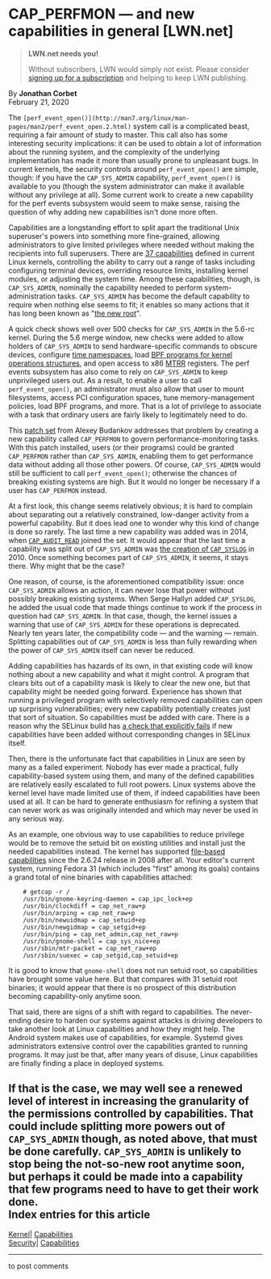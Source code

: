 # CAP_PERFMON — and new capabilities in general [LWN.net]

> **LWN.net needs you!**
> 
> Without subscribers, LWN would simply not exist. Please consider [signing up for a subscription](/Promo/nst-nag2/subscribe) and helping to keep LWN publishing. 

By **Jonathan Corbet**  
February 21, 2020 

The `[perf_event_open()](http://man7.org/linux/man-pages/man2/perf_event_open.2.html)` system call is a complicated beast, requiring a fair amount of study to master. This call also has some interesting security implications: it can be used to obtain a lot of information about the running system, and the complexity of the underlying implementation has made it more than usually prone to unpleasant bugs. In current kernels, the security controls around `perf_event_open()` are simple, though: if you have the `CAP_SYS_ADMIN` capability, `perf_event_open()` is available to you (though the system administrator can make it available without any privilege at all). Some current work to create a new capability for the perf events subsystem would seem to make sense, raising the question of why adding new capabilities isn't done more often. 

Capabilities are a longstanding effort to split apart the traditional Unix superuser's powers into something more fine-grained, allowing administrators to give limited privileges where needed without making the recipients into full superusers. There are [37 capabilities](http://man7.org/linux/man-pages/man7/capabilities.7.html) defined in current Linux kernels, controlling the ability to carry out a range of tasks including configuring terminal devices, overriding resource limits, installing kernel modules, or adjusting the system time. Among these capabilities, though, is `CAP_SYS_ADMIN`, nominally the capability needed to perform system-administration tasks. `CAP_SYS_ADMIN` has become the default capability to require when nothing else seems to fit; it enables so many actions that it has long been known as "[the new root](/Articles/486306/)". 

A quick check shows well over 500 checks for `CAP_SYS_ADMIN` in the 5.6-rc kernel. During the 5.6 merge window, new checks were added to allow holders of `CAP_SYS_ADMIN` to send hardware-specific commands to obscure devices, configure [time namespaces](/Articles/766089/), load [BPF programs for kernel operations structures](/Articles/811631/), and open access to x86 [MTRR](https://en.wikipedia.org/wiki/Memory_type_range_register) registers. The perf events subsystem has also come to rely on `CAP_SYS_ADMIN` to keep unprivileged users out. As a result, to enable a user to call `perf_event_open()`, an administrator must also allow that user to mount filesystems, access PCI configuration spaces, tune memory-management policies, load BPF programs, and more. That is a lot of privilege to associate with a task that ordinary users are fairly likely to legitimately need to do. 

This [patch set](/ml/linux-kernel/c8de937a-0b3a-7147-f5ef-69f467e87a13@linux.intel.com/) from Alexey Budankov addresses that problem by creating a new capability called `CAP_PERFMON` to govern performance-monitoring tasks. With this patch installed, users (or their programs) could be granted `CAP_PERFMON` rather than `CAP_SYS_ADMIN`, enabling them to get performance data without adding all those other powers. Of course, `CAP_SYS_ADMIN` would still be sufficient to call `perf_event_open()`; otherwise the chances of breaking existing systems are high. But it would no longer be necessary if a user has `CAP_PERFMON` instead. 

At a first look, this change seems relatively obvious; it is hard to complain about separating out a relatively constrained, low-danger activity from a powerful capability. But it does lead one to wonder why this kind of change is done so rarely. The last time a new capability was added was in 2014, when [`CAP_AUDIT_READ`](https://git.kernel.org/linus/3a101b8de0d3) joined the set. It would appear that the last time a capability was split out of `CAP_SYS_ADMIN` was [the creation of `CAP_SYSLOG`](https://git.kernel.org/linus/ce6ada35bdf7) in 2010. Once something becomes part of `CAP_SYS_ADMIN`, it seems, it stays there. Why might that be the case? 

One reason, of course, is the aforementioned compatibility issue: once `CAP_SYS_ADMIN` allows an action, it can never lose that power without possibly breaking existing systems. When Serge Hallyn added `CAP_SYSLOG`, he added the usual code that made things continue to work if the process in question had `CAP_SYS_ADMIN`. In that case, though, the kernel issues a warning that use of `CAP_SYS_ADMIN` for these operations is deprecated. Nearly ten years later, the compatibility code — and the warning — remain. Splitting capabilities out of `CAP_SYS_ADMIN` is less than fully rewarding when the power of `CAP_SYS_ADMIN` itself can never be reduced. 

Adding capabilities has hazards of its own, in that existing code will know nothing about a new capability and what it might control. A program that clears bits out of a capability mask is likely to clear the new one, but that capability might be needed going forward. Experience has shown that running a privileged program with selectively removed capabilities can open up surprising vulnerabilities; every new capability potentially creates just that sort of situation. So capabilities must be added with care. There is a reason why the SELinux build has [a check that explicitly fails](https://elixir.bootlin.com/linux/latest/source/security/selinux/include/classmap.h#L31) if new capabilities have been added without corresponding changes in SELinux itself. 

Then, there is the unfortunate fact that capabilities in Linux are seen by many as a failed experiment. Nobody has ever made a practical, fully capability-based system using them, and many of the defined capabilities are relatively easily escalated to full root powers. Linux systems above the kernel level have made limited use of them, if indeed capabilities have been used at all. It can be hard to generate enthusiasm for refining a system that can never work as was originally intended and which may never be used in any serious way. 

As an example, one obvious way to use capabilities to reduce privilege would be to remove the setuid bit on existing utilities and install just the needed capabilities instead. The kernel has supported [file-based capabilities](/Articles/211883/) since the 2.6.24 release in 2008 after all. Your editor's current system, running Fedora 31 (which includes "first" among its goals) contains a grand total of nine binaries with capabilities attached: 
    
    
        # getcap -r /
        /usr/bin/gnome-keyring-daemon = cap_ipc_lock+ep
        /usr/bin/clockdiff = cap_net_raw+p
        /usr/bin/arping = cap_net_raw+p
        /usr/bin/newuidmap = cap_setuid+ep
        /usr/bin/newgidmap = cap_setgid+ep
        /usr/bin/ping = cap_net_admin,cap_net_raw+p
        /usr/bin/gnome-shell = cap_sys_nice+ep
        /usr/sbin/mtr-packet = cap_net_raw+ep
        /usr/sbin/suexec = cap_setgid,cap_setuid+ep
    

It is good to know that `gnome-shell` does not run setuid root, so capabilities have brought some value here. But that compares with 31 setuid root binaries; it would appear that there is no prospect of this distribution becoming capability-only anytime soon. 

That said, there are signs of a shift with regard to capabilities. The never-ending desire to harden our systems against attacks is driving developers to take another look at Linux capabilities and how they might help. The Android system makes use of capabilities, for example. Systemd gives administrators extensive control over the capabilities granted to running programs. It may just be that, after many years of disuse, Linux capabilities are finally finding a place in deployed systems. 

If that is the case, we may well see a renewed level of interest in increasing the granularity of the permissions controlled by capabilities. That could include splitting more powers out of `CAP_SYS_ADMIN` though, as noted above, that must be done carefully. `CAP_SYS_ADMIN` is unlikely to stop being the not-so-new root anytime soon, but perhaps it could be made into a capability that few programs need to have to get their work done.  
Index entries for this article  
---  
[Kernel](/Kernel/Index)| [Capabilities](/Kernel/Index#Capabilities)  
[Security](/Security/Index/)| [Capabilities](/Security/Index/#Capabilities)  
  


* * *

to post comments 
